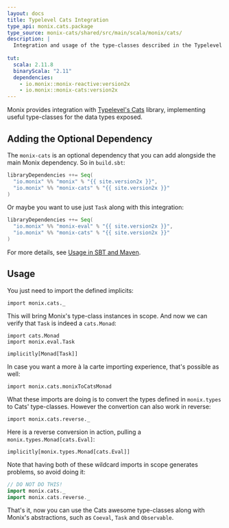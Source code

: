```yaml
---
layout: docs
title: Typelevel Cats Integration
type_api: monix.cats.package
type_source: monix-cats/shared/src/main/scala/monix/cats/
description: |
  Integration and usage of the type-classes described in the Typelevel Cats library.
  
tut:
  scala: 2.11.8
  binaryScala: "2.11"
  dependencies:
    - io.monix::monix-reactive:version2x
    - io.monix::monix-cats:version2x
---
```


Monix provides integration
with [Typelevel's Cats](http://typelevel.org/cats/) library,
implementing useful type-classes for the data types exposed.

## Adding the Optional Dependency

The `monix-cats` is an optional dependency that you can add alongside
the main Monix dependency. So in `build.sbt`:

```scala
libraryDependencies ++= Seq(
  "io.monix" %% "monix" % "{{ site.version2x }}",
  "io.monix" %% "monix-cats" % "{{ site.version2x }}"
)
```

Or maybe you want to use just `Task` along with this integration:

```scala
libraryDependencies ++= Seq(
  "io.monix" %% "monix-eval" % "{{ site.version2x }}",
  "io.monix" %% "monix-cats" % "{{ site.version2x }}"
)
```

For more details, see
[Usage in SBT and Maven](./usage.html#sub-project-monix-cats-optional).

## Usage

You just need to import the defined implicits:

```tut:silent
import monix.cats._
```

This will bring Monix's type-class instances in scope.
And now we can verify that `Task` is indeed a `cats.Monad`:

```tut
import cats.Monad
import monix.eval.Task

implicitly[Monad[Task]]
```

In case you want a more à la carte importing experience, that's
possible as well:

```tut:silent
import monix.cats.monixToCatsMonad
```

What these imports are doing is to convert the types defined 
in `monix.types` to Cats' type-classes. However the convertion
can also work in reverse:

```tut:reset:silent
import monix.cats.reverse._
```

Here is a reverse conversion in action, pulling a
`monix.types.Monad[cats.Eval]`:

```tut:book
implicitly[monix.types.Monad[cats.Eval]]
```

Note that having both of these wildcard imports in scope generates
problems, so avoid doing it:

```scala
// DO NOT DO THIS!
import monix.cats._
import monix.cats.reverse._
```

That's it, now you can use the Cats awesome type-classes along
with Monix's abstractions, such as `Coeval`, `Task` and `Observable`.